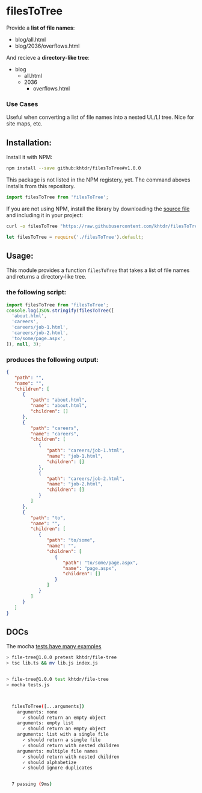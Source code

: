 
# filesToTree

Provide a __list of file names__:
  - blog/all.html
  - blog/2036/overflows.html
  
And recieve a __directory-like tree__:
  - blog
      - all.html
      - 2036
          - overflows.html

### Use Cases

Useful when converting a list of file names into a nested UL/LI tree. Nice for site maps, etc.


## Installation:


Install it with NPM:
```bash
npm install --save github:khtdr/filesToTree#v1.0.0
```
This package is not listed in the NPM registery, yet. The command aboves installs from this repository.

```javascript
import filesToTree from 'filesToTree';
```

If you are not using NPM, install the library by downloading the [source file](https://raw.githubusercontent.com/khtdr/filesToTree/master/filesToTree.js) and including it in your project:
```bash
curl -o filesToTree "https://raw.githubusercontent.com/khtdr/filesToTree/master/filesToTree.js"
```
```javascript
let filesToTree = require('./filesToTree').default;
```

## Usage:

This module provides a function `filesToTree` that takes a list of file names and returns a directory-like tree.


### the following script:
```javascript
import filesToTree from 'filesToTree';
console.log(JSON.stringify(filesToTree([
  'about.html',
  'careers',
  'careers/job-1.html',
  'careers/job-2.html',
  'to/some/page.aspx',
]), null, 3);
```

### produces the following output:
```json
{
   "path": "",
   "name": "",
   "children": [
      {
         "path": "about.html",
         "name": "about.html",
         "children": []
      },
      {
         "path": "careers",
         "name": "careers",
         "children": [
            {
               "path": "careers/job-1.html",
               "name": "job-1.html",
               "children": []
            },
            {
               "path": "careers/job-2.html",
               "name": "job-2.html",
               "children": []
            }
         ]
      },
      {
         "path": "to",
         "name": "",
         "children": [
            {
               "path": "to/some",
               "name": "",
               "children": [
                  {
                     "path": "to/some/page.aspx",
                     "name": "page.aspx",
                     "children": []
                  }
               ]
            }
         ]
      }
   ]
}
```


## DOCs

The mocha [tests have many examples](./tests.js)

```bash
> file-tree@1.0.0 pretest khtdr/file-tree
> tsc lib.ts && mv lib.js index.js


> file-tree@1.0.0 test khtdr/file-tree
> mocha tests.js



  filesToTree([...arguments])
    arguments: none
      ✓ should return an empty object
    arguments: empty list
      ✓ should return an empty object
    arguments: list with a single file
      ✓ should return a single file
      ✓ should return with nested children
    arguments: multiple file names
      ✓ should return with nested children
      ✓ should alphabetize
      ✓ should ignore duplicates


  7 passing (9ms)

```
